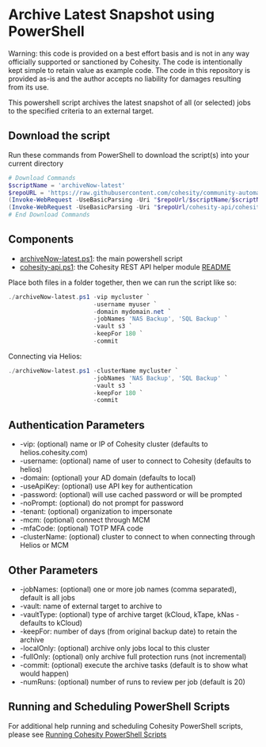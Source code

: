 # Archive Latest Snapshot using PowerShell

Warning: this code is provided on a best effort basis and is not in any way officially supported or sanctioned by Cohesity. The code is intentionally kept simple to retain value as example code. The code in this repository is provided as-is and the author accepts no liability for damages resulting from its use.

This powershell script archives the latest snapshot of all (or selected) jobs to the specified criteria to an external target.

## Download the script

Run these commands from PowerShell to download the script(s) into your current directory

```powershell
# Download Commands
$scriptName = 'archiveNow-latest'
$repoURL = 'https://raw.githubusercontent.com/cohesity/community-automation-samples/main/powershell'
(Invoke-WebRequest -UseBasicParsing -Uri "$repoUrl/$scriptName/$scriptName.ps1").content | Out-File "$scriptName.ps1"; (Get-Content "$scriptName.ps1") | Set-Content "$scriptName.ps1"
(Invoke-WebRequest -UseBasicParsing -Uri "$repoUrl/cohesity-api/cohesity-api.ps1").content | Out-File cohesity-api.ps1; (Get-Content cohesity-api.ps1) | Set-Content cohesity-api.ps1
# End Download Commands
```

## Components

* [archiveNow-latest.ps1](https://raw.githubusercontent.com/cohesity/community-automation-samples/main/powershell/archiveNow-latest/archiveNow-latest.ps1): the main powershell script
* [cohesity-api.ps1](https://raw.githubusercontent.com/cohesity/community-automation-samples/main/powershell/cohesity-api/cohesity-api.ps1): the Cohesity REST API helper module [README](https://github.com/cohesity/community-automation-samples/tree/main/powershell/cohesity-api)

Place both files in a folder together, then we can run the script like so:

```powershell
./archiveNow-latest.ps1 -vip mycluster `
                        -username myuser `
                        -domain mydomain.net `
                        -jobNames 'NAS Backup', 'SQL Backup' `
                        -vault s3 `
                        -keepFor 180 `
                        -commit
```

Connecting via Helios:

```powershell
./archiveNow-latest.ps1 -clusterName mycluster `
                        -jobNames 'NAS Backup', 'SQL Backup' `
                        -vault s3 `
                        -keepFor 180 `
                        -commit
```

## Authentication Parameters

* -vip: (optional) name or IP of Cohesity cluster (defaults to helios.cohesity.com)
* -username: (optional) name of user to connect to Cohesity (defaults to helios)
* -domain: (optional) your AD domain (defaults to local)
* -useApiKey: (optional) use API key for authentication
* -password: (optional) will use cached password or will be prompted
* -noPrompt: (optional) do not prompt for password
* -tenant: (optional) organization to impersonate
* -mcm: (optional) connect through MCM
* -mfaCode: (optional) TOTP MFA code
* -clusterName: (optional) cluster to connect to when connecting through Helios or MCM

## Other Parameters

* -jobNames: (optional) one or more job names (comma separated), default is all jobs
* -vault: name of external target to archive to
* -vaultType: (optional) type of archive target (kCloud, kTape, kNas - defaults to kCloud)
* -keepFor: number of days (from original backup date) to retain the archive
* -localOnly: (optional) archive only jobs local to this cluster
* -fullOnly: (optional) only archive full protection runs (not incremental)
* -commit: (optional) execute the archive tasks (default is to show what would happen)
* -numRuns: (optional) number of runs to review per job (default is 20)

## Running and Scheduling PowerShell Scripts

For additional help running and scheduling Cohesity PowerShell scripts, please see [Running Cohesity PowerShell Scripts](https://github.com/cohesity/community-automation-samples/blob/master/powershell/Running%20Cohesity%20PowerShell%20Scripts.pdf)
